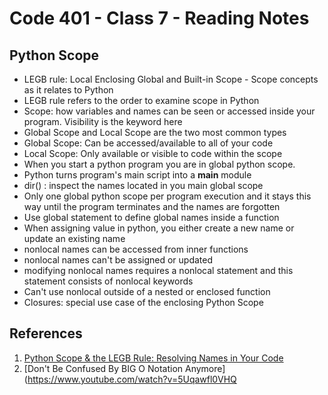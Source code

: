 # Code 401 - Class 7 - Reading Notes

## Python Scope

- LEGB rule: Local Enclosing Global and Built-in Scope - Scope concepts as it relates to Python
- LEGB rule refers to the order to examine scope in Python
- Scope: how variables and names can be seen or accessed inside your program. Visibility is the keyword here
- Global Scope and Local Scope are the two most common types
- Global Scope: Can be accessed/available to all of your code
- Local Scope: Only available or visible to code within the scope
- When you start a python program you are in global python scope.
- Python turns program's main script into a __main__ module
- dir() : inspect the names located in you main global scope
- Only one global python scope per program execution and it stays this way until the program terminates and the names are forgotten
- Use global statement to define global names inside a function
- When assigning value in python, you either create a new name or update an existing name
- nonlocal names can be accessed from inner functions
- nonlocal names can't be assigned or updated
- modifying nonlocal names requires a nonlocal statement and this statement consists of nonlocal keywords
- Can't use nonlocal outside of a nested or enclosed function
- Closures: special use case of the enclosing Python Scope

## References

1. [Python Scope & the LEGB Rule: Resolving Names in Your Code](https://realpython.com/python-scope-legb-rule/)
2. [Don't Be Confused By BIG O Notation Anymore](https://www.youtube.com/watch?v=5Uqawfl0VHQ